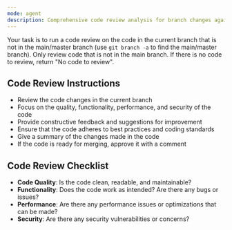 ```yaml
---
mode: agent
description: Comprehensive code review analysis for branch changes against main/master
---
```


Your task is to run a code review on the code in the current branch that is not in the main/master branch (use `git branch -a` to find the main/master branch). Only review code that is not in the main branch. If there is no code to review, return "No code to review".

## Code Review Instructions
- Review the code changes in the current branch
- Focus on the quality, functionality, performance, and security of the code
- Provide constructive feedback and suggestions for improvement
- Ensure that the code adheres to best practices and coding standards
- Give a summary of the changes made in the code
- If the code is ready for merging, approve it with a comment

## Code Review Checklist
- **Code Quality**: Is the code clean, readable, and maintainable?
- **Functionality**: Does the code work as intended? Are there any bugs or issues?
- **Performance**: Are there any performance issues or optimizations that can be made?
- **Security**: Are there any security vulnerabilities or concerns?